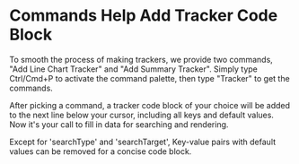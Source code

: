 # Commands Help Add Tracker Code Block
To smooth the process of making trackers, we provide two commands, "Add Line Chart Tracker" and "Add Summary Tracker". Simply type Ctrl/Cmd+P to activate the command palette, then type "Tracker" to get the commands.

After picking a command, a tracker code block of your choice will be added to the next line below your cursor, including all keys and default values. Now it's your call to fill in data for searching and rendering.

Except for 'searchType' and 'searchTarget', Key-value pairs with default values can be removed for a concise code block.
